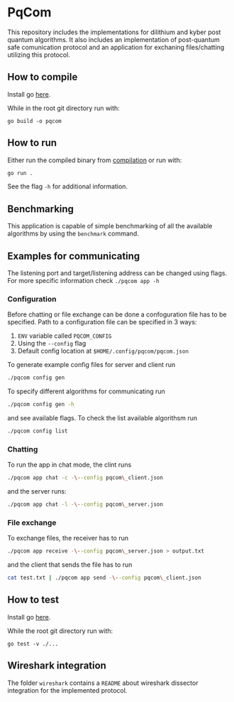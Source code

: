 # PqCom

This repository includes the implementations for dilithium and kyber post quantum algorithms. It also includes an implementation of post-quantum safe comunication protocol and an application for exchaning files/chatting utilizing this protocol.

## How to compile

Install go [here](https://go.dev/doc/install).

While in the root git directory run with:

```
go build -o pqcom
```

## How to run

Either run the compiled binary from [compilation](#how-to-build) or run with:

```sh
go run .
```

See the flag `-h` for additional information.

## Benchmarking

This application is capable of simple benchmarking of all the available algorithms by using the `benchmark` command.

## Examples for communicating

The listening port and target/listening address can be changed using flags. For more specific information check `./pqcom app -h`

### Configuration

Before chatting or file exchange can be done a confoguration file has to be specified. Path to a configuration file can be specified in 3 ways:

1. `ENV` variable called `PQCOM_CONFIG`
2. Using the `--config` flag
3. Default config location at `$HOME/.config/pqcom/pqcom.json`

To generate example config files for server and client run

```sh
./pqcom config gen
```

To specify different algorithms for communicating run

```sh
./pqcom config gen -h
```

and see available flags. To check the list available algorithsm run

```sh
./pqcom config list
```

### Chatting

To run the app in chat mode, the clint runs

```sh
./pqcom app chat -c -\--config pqcom\_client.json
```

and the server runs:

```sh
./pqcom app chat -l -\--config pqcom\_server.json
```

### File exchange

To exchange files, the receiver has to run

```sh
./pqcom app receive -\--config pqcom\_server.json > output.txt
```

and the client that sends the file has to run

```sh
cat test.txt | ./pqcom app send -\--config pqcom\_client.json
```

## How to test

Install go [here](https://go.dev/doc/install).

While the root git directory run with:

```
go test -v ./...
```

## Wireshark integration

The folder `wireshark` contains a `README` about wireshark dissector integration for the implemented protocol.

